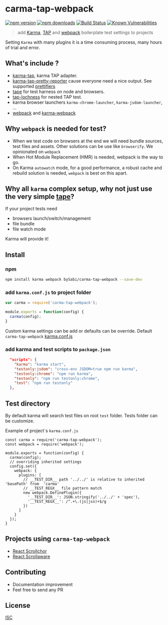 # carma-tap-webpack

[![npm version](https://badge.fury.io/js/carma-tap-webpack.svg)](https://badge.fury.io/js/carma-tap-webpack)
[![npm downloads](https://img.shields.io/npm/dm/carma-tap-webpack.svg?style=flat-square)](https://www.npmjs.com/package/carma-tap-webpack)
[![Build Status](https://travis-ci.org/bySabi/carma-tap-webpack.svg?branch=master)](https://travis-ci.org/bySabi/carma-tap-webpack)
[![Known Vulnerabilities](https://snyk.io/test/github/bysabi/carma-tap-webpack/badge.svg)](https://snyk.io/test/github/bysabi/carma-tap-webpack)

> add [Karma][karma], [TAP][tap] and [webpack][webpack] boilerplate test settings to projects

[karma]: http://karma-runner.github.io/1.0/index.html
[tap]: https://testanything.org/
[webpack]: https://webpack.github.io/

Setting `Karma` with many plugins it is a time consuming process, many hours of trial and error.

## What's include ?
* [karma-tap](https://github.com/tmcw-up-for-adoption/karma-tap), karma TAP adapter.
* [karma-tap-pretty-reporter](https://github.com/bySabi/karma-tap-pretty-reporter) cause everyone need a nice output. See supported [prettifiers](https://github.com/bySabi/karma-tap-pretty-reporter#supported-prettifiers)
* [tape](https://github.com/substack/tape) for test harness on node and browsers.
* [tap-lochness](https://github.com/bySabi/tap-lochnest) for nested TAP test.
* karma browser launchers `karma-chrome-launcher`, `karma-jsdom-launcher`, ...
* [webpack](https://webpack.github.io/) and [karma-webpack](https://github.com/webpack/karma-webpack)

## Why `webpack` is needed for test?
* When we test code on browsers at the end we will need bundle sources, test files and assets. Other solutions can be use like `browserify`. We opinionated on `webpack`
* When Hot Module Replacement (HMR) is needed, webpack is the way to go.
* On Karma `autowatch` mode, for a good performance, a robust cache and rebuild solution is needed, `webpack` is best on this apart.

## Why all `karma` complex setup, why not just use the very simple [tape](https://github.com/substack/tape)?
If your project tests need
* browsers launch/switch/management
* file bundle
* file watch mode

Karma will provide it!

## Install

### npm

```bash
npm install karma webpack bySabi/carma-tap-webpack --save-dev
```

### add `karma.conf.js` to project folder
```js
var carma = require('carma-tap-webpack');

module.exports = function(config) {
  carma(config);
}
```

Custom karma settings can be add or defaults can be override. Default `carma-tap-webpack` [karma.conf.js][karmaconfjs]

[karmaconfjs]: ./karma.conf.js

### add karma and test scripts to `package.json`
```json
  "scripts": {
    "karma": "karma start",
    "testonly:jsdom": "cross-env JSDOM=true npm run karma",
    "testonly:chrome": "npm run karma",
    "testonly": "npm run testonly:chrome",
    "test": "npm run testonly"
  },
```

## Test directory
By default karma will search test files on root `test` folder. Tests folder can be customize.

Example of project´s `karma.conf.js`
```
const carma = require('carma-tap-webpack');
const webpack = require('webpack');

module.exports = function(config) {
  carma(config);
  // overriding inherited settings
  config.set({
    webpack: {
      plugins: [
        // __TEST_DIR__ path '../../' is relative to inherited 'basePath' from  'carma'
        // __TEST_REGX__ file pattern match
        new webpack.DefinePlugin({
          '__TEST_DIR__': JSON.stringify('../../' + 'spec'),
          '__TEST_REGX__': /^.+\.(js|jsx)+$/g
        })
      ]
    }
  });
}
```

## Projects using `carma-tap-webpack`
* [React Scrollchor](https://github.com/bySabi/react-scrollchor)
* [React Scrollaware](https://github.com/bySabi/react-scrollaware)

## Contributing

* Documentation improvement
* Feel free to send any PR

## License

[ISC][isc-license]

[isc-license]:./LICENSE

